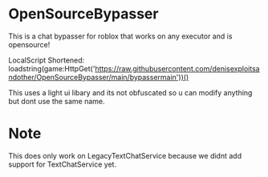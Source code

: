 # OpenSourceBypasser
This is a chat bypasser for roblox that works on any executor and is opensource!

LocalScript Shortened: loadstring(game:HttpGet('https://raw.githubusercontent.com/denisexploitsandother/OpenSourceBypasser/main/bypassermain'))()

This uses a light ui libary and its not obfuscated so u can modify anything 
but dont use the same name.

# Note
This does only work on LegacyTextChatService because we didnt add support for TextChatService yet.
